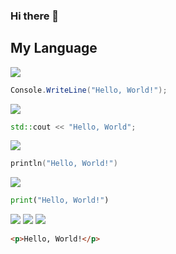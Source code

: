 ### Hi there 👋

## My Language
<img src="https://img.shields.io/badge/C Sharp-purple?style=for-the-badge&logo=csharp&logoColor=white"/></a>
```cs
Console.WriteLine("Hello, World!");
```
<img src="https://img.shields.io/badge/C++-00599C?style=for-the-badge&logo=cplusplus&logoColor=white"/></a>
```c++
std::cout << "Hello, World";
```
<img src="https://img.shields.io/badge/Kotlin-7F52FF?style=for-the-badge&logo=kotlin&logoColor=white"/></a>
```kt
println("Hello, World!")
```
<img src="https://img.shields.io/badge/Python-3776AB?style=for-the-badge&logo=python&logoColor=white"/></a>
```py
print("Hello, World!")
```
<img src="https://img.shields.io/badge/HTML5-E34F26.svg?&style=for-the-badge&logo=HTML5&logoColor=white"/>
<img src="https://img.shields.io/badge/CSS3-1572B6.svg?&style=for-the-badge&logo=CSS3&logoColor=white"/>
<img src="https://img.shields.io/badge/JavaScript-F7DF1E.svg?&style=for-the-badge&logo=JavaScript&logoColor=white"/>

```html
<p>Hello, World!</p>
```
